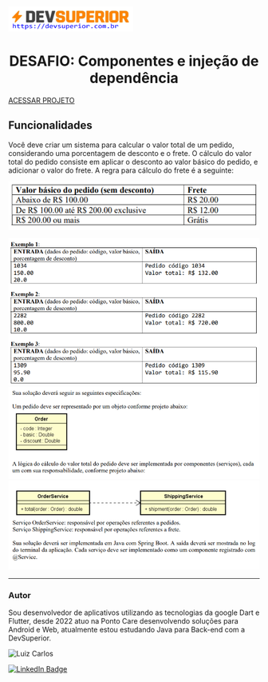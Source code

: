 <img width="250" height="50" src="assets/images/devSuperior.png"/>
<p>
<h1 align="center">DESAFIO: Componentes e injeção de dependência</h1>

<a href="()"></a>
[ACESSAR  PROJETO](https://github.com/luizzlcs/order/blob/master/src/main/java/com/antares/order/OrderApplication.java)


## Funcionalidades
Você deve criar um sistema para calcular o valor total de um pedido, considerando uma porcentagem
de desconto e o frete. O cálculo do valor total do pedido consiste em aplicar o desconto ao valor
básico do pedido, e adicionar o valor do frete. A regra para cálculo do frete é a seguinte: 

![Alt text](assets/images/image.png)

![Alt text](assets/images/image2.png)
![Alt text](assets/images/image3.png)
![Alt text](assets/images/image4.png)

</p>




---
### Autor
Sou desenvolvedor de aplicativos utilizando as tecnologias da google Dart e Flutter, desde 2022 atuo na Ponto Care desenvolvendo soluções para Android e Web, atualmente estou estudando Java para Back-end com a DevSuperior.

<img alt="Luiz Carlos" title="Luiz Carlos" src="https://avatars.githubusercontent.com/u/29442285?s=96&v=4" height="100" width="100" />

[![LinkedIn Badge](https://img.shields.io/badge/-LUIZ_CARLOS-blue?style=flat-square&logo=Linkedin&logoColor=white&link=https://www.linkedin.com/in/luizzlcs/)](https://www.linkedin.com/in/luizzlcs/)